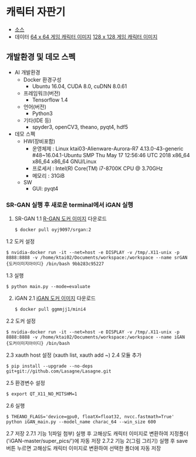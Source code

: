 # 캐릭터 자판기

- [소스](https://drive.google.com/open?id=1nhzfn6gmrHa6hmn5JKyG0JgBYWUxpnix)
- 데이터 [64 x 64 게임 캐릭터 이미지](https://drive.google.com/file/d/1Z-6c61dPqspxCrs7vQ4ZIDIdqGa47i9-/view)
[128 x 128 게임 캐릭터 이미지](https://drive.google.com/open?id=1a_YG1Ny8qQZOgaVlpkNwu6bg1-MNlxi3)

## 개발환경 및 데모 스펙
- AI 개발환경
   - Docker 환경구성
      - Ubuntu 16.04, CUDA 8.0, cuDNN 8.0.61
   - 프레임워크(버전)
      - Tensorflow 1.4
   - 언어(버전)
      - Python3
   - 기타(IDE 등)
      - spyder3, openCV3, theano, pyqt4, hdf5
- 데모 스펙
   - HW(장비포함)
      - 운영체제 : Linux ktai03-Alienware-Aurora-R7 4.13.0-43-generic #48~16.04.1-Ubuntu SMP Thu May 17 12:56:46 UTC 2018 x86_64 x86_64 x86_64 GNU/Linux
      - 프로세서 :  Intel(R) Core(TM) i7-8700K CPU @ 3.70GHz
      - 메모리 : 31GiB
   - SW
      - GUI: pyqt4

### SR-GAN 실행 후 새로운 terminal에서 iGAN 실행

1. SR-GAN
1.1 [R-GAN 도커 이미지](https://hub.docker.com/r/oyj9097/srgan/) 다운로드
   ```
   $ docker pull oyj9097/srgan:2
   ```
1.2 도커 설정 
   ```
   $ nvidia-docker run -it --net=host -e DISPLAY -v /tmp/.X11-unix -p 8888:8888 -v /home/ktai02/Documents/workspace:/workspace --name srGAN {도커이미지아이디} /bin/bash 9bb283c95227
   ``` 
1.3 실행
   ```
   $ python main.py --mode=evaluate
   ```


2. iGAN
2.1 [iGAN 도커 이미지](https://hub.docker.com/r/ggmmjj1/mini4/) 다운로드
   ```
   $ docker pull ggmmjj1/mini4
   ```
2.2 도커 설정 
   ```
   $ nvidia-docker run -it --net=host -e DISPLAY -v /tmp/.X11-unix -p 8888:8888 -v /home/ktai02/Documents/workspace:/workspace --name iGAN {도커이미지아이디} /bin/bash
   ```
2.3 xauth host 설정 (xauth list, xauth add ~)
2.4 모듈 추가
   ```
   $ pip install --upgrade --no-deps git+git://github.com/Lasagne/Lasagne.git
   ```
2.5 환경변수 설정
   ```
   $ export QT_X11_NO_MITSHM=1
   ```
2.6 실행 
   ```
   $ THEANO_FLAGS='device=gpu0, floatX=float32, nvcc.fastmath=True' python iGAN_main.py --model_name charac_64 --win_size 600
   ```
2.7 저장
2.7.1 기능 1(파일 첨부) 실행 후 고해상도 캐릭터 이미지로 변환하여 지정폴더('iGAN-master/super_pics/')에 자동 저장
2.7.2 기능 2(그림 그리기) 실행 후 save버튼 누르면 고해상도 캐릭터 이미지로 변환하여 선택한 폴더에 자동 저장

